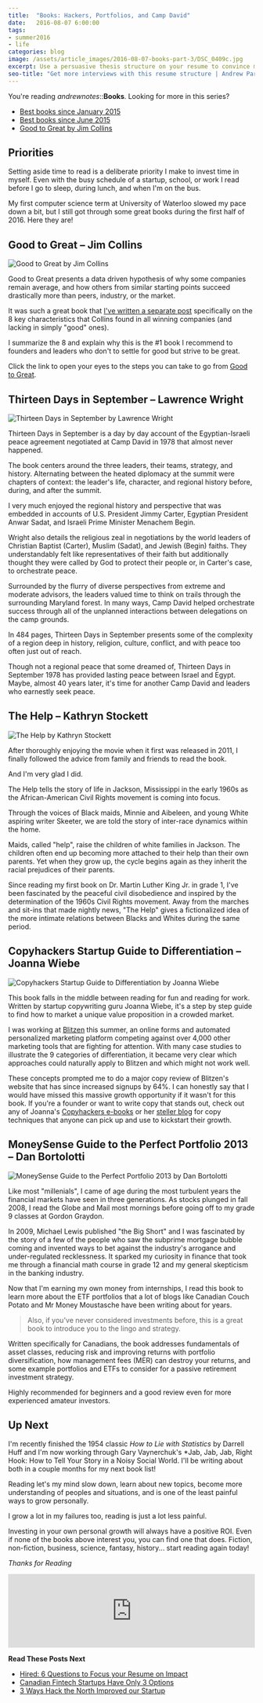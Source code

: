 ```yaml
---
title:  "Books: Hackers, Portfolios, and Camp David"
date:   2016-08-07 6:00:00
tags:
- summer2016
- life
categories: blog
image: /assets/article_images/2016-08-07-books-part-3/DSC_0409c.jpg
excerpt: Use a persuasive thesis structure on your resume to convince managers quickly that you're a candidate they need to interview.
seo-title: "Get more interviews with this resume structure | Andrew Paradi"
---
```

You're reading *andrewnotes*::**Books**. Looking for more in this series?

- [Best books since January 2015](/blog/books-part-1/)
- [Best books since June 2015](/blog/books-part-2/)
- [Good to Great by Jim Collins](/blog/good-to-great/)

Priorities
---

Setting aside time to read is a deliberate priority I make to invest time in myself. Even with the busy schedule of a startup, school, or work I read before I go to sleep, during lunch, and when I'm on the bus.

My first computer science term at University of Waterloo slowed my pace down a bit, but I still got through some great books during the first half of 2016. Here they are!

Good to Great – Jim Collins
---
![Good to Great by Jim Collins](/assets/article_images/2016-08-07-books-part-3/Good-to-Great-946608.jpg)

Good to Great presents a data driven hypothesis of why some companies remain average, and how others from similar starting points succeed drastically more than peers, industry, or the market.

It was such a great book that [I've written a separate post](/blog/good-to-great/) specifically on the 8 key characteristics that Collins found in all winning companies (and lacking in simply "good" ones).

I summarize the 8 and explain why this is the #1 book I recommend to founders and leaders who don't to settle for good but strive to be great.

Click the link to open your eyes to the steps you can take to go from [Good to Great](/blog/good-to-great/).

Thirteen Days in September – Lawrence Wright
---

![Thirteen Days in September by Lawrence Wright](/assets/article_images/2016-08-07-books-part-3/thirteen-days-lawrence-wrightc.png)

Thirteen Days in September is a day by day account of the Egyptian-Israeli peace agreement negotiated at Camp David in 1978 that almost never happened.

The book centers around the three leaders, their teams, strategy, and history. Alternating between the heated diplomacy at the summit were chapters of context: the leader's life, character, and regional history before, during, and after the summit.

I very much enjoyed the regional history and perspective that was embedded in accounts of U.S. President Jimmy Carter, Egyptian President Anwar Sadat, and Israeli Prime Minister Menachem Begin. 

Wright also details the religious zeal in negotiations by the world leaders of Christian Baptist (Carter), Muslim (Sadat), and Jewish (Begin) faiths. They understandably felt like representatives of their faith but additionally thought they were called by God to protect their people or, in Carter's case, to orchestrate peace.

Surrounded by the flurry of diverse perspectives from extreme and moderate advisors, the leaders valued time to think on trails through the surrounding Maryland forest. In many ways, Camp David helped orchestrate success through all of the unplanned interactions between delegations on the camp grounds.

In 484 pages, Thirteen Days in September presents some of the complexity of a region deep in history, religion, culture, conflict, and with peace too often just out of reach. 

Though not a regional peace that some dreamed of, Thirteen Days in September 1978 has provided lasting peace between Israel and Egypt. Maybe, almost 40 years later, it's time for another Camp David and leaders who earnestly seek peace.

The Help – Kathryn Stockett
---

![The Help by Kathryn Stockett](/assets/article_images/2016-08-07-books-part-3/the-help-kathryn-stockettc.png)

After thoroughly enjoying the movie when it first was released in 2011, I finally followed the advice from family and friends to read the book.

And I'm very glad I did.

The Help tells the story of life in Jackson, Mississippi in the early 1960s as the African-American Civil Rights movement is coming into focus.

Through the voices of Black maids, Minnie and Aibeleen, and young White aspiring writer Skeeter, we are told the story of inter-race dynamics within the home.

Maids, called "help", raise the children of white families in Jackson. The children often end up becoming more attached to their help than their own parents. Yet when they grow up, the cycle begins again as they inherit the racial prejudices of their parents.

Since reading my first book on Dr. Martin Luther King Jr. in grade 1, I've been fascinated by the peaceful civil disobedience and inspired by the determination of the 1960s Civil Rights movement. Away from the marches and sit-ins that made nightly news, "The Help" gives a fictionalized idea of the more intimate relations between Blacks and Whites during the same period.

Copyhackers Startup Guide to Differentiation – Joanna Wiebe
---

![Copyhackers Startup Guide to Differentiation by Joanna Wiebe](/assets/article_images/2016-08-07-books-part-3/copyhackers-startup-guide-differentiationc.png)

This book falls in the middle between reading for fun and reading for work. Written by startup copywriting guru Joanna Wiebe, it's a step by step guide to find how to market a unique value proposition in a crowded market.

I was working at [Blitzen](/project/blitzen/) this summer, an online forms and automated personalized marketing platform competing against over 4,000 other marketing tools that are fighting for attention. With many case studies to illustrate the 9 categories of differentiation, it became very clear which approaches could naturally apply to Blitzen and which might not work well.

These concepts prompted me to do a major copy review of Blitzen's website that has since increased signups by 64%. I can honestly say that I would have missed this massive growth opportunity if it wasn't for this book. If you're a founder or want to write copy that stands out, check out any of Joanna's [Copyhackers e-books](https://copyhackers.com/product/copy-hackers-bundle-ebooks/) or her [steller blog](https://copyhackers.com) for copy techniques that anyone can pick up and use to kickstart their growth.

MoneySense Guide to the Perfect Portfolio 2013 – Dan Bortolotti
---

![MoneySense Guide to the Perfect Portfolio 2013 by Dan Bortolotti](/assets/article_images/2016-08-07-books-part-3/moneysence-guide-to-the-perfect-portfolioc.png)


Like most "millenials", I came of age during the most turbulent years the financial markets have seen in three generations. As stocks plunged in fall 2008, I read the Globe and Mail most mornings before going off to my grade 9 classes at Gordon Graydon.

In 2009, Michael Lewis published "the Big Short" and I was fascinated by the story of a few of the people who saw the subprime mortgage bubble coming and invented ways to bet against the industry's arrogance and under-regulated recklessness. It sparked my curiosity in finance that took me through a financial math course in grade 12 and my general skepticism in the banking industry.

Now that I'm earning my own money from internships, I read this book to learn more about the ETF portfolios that a lot of blogs like Canadian Couch Potato and Mr Money Moustasche have been writing about for years.

> Also, if you've never considered investments before, this is a great book to introduce you to the lingo and strategy.

Written specifically for Canadians, the book addresses fundamentals of asset classes, reducing risk and improving returns with portfolio diversification, how management fees (MER) can destroy your returns, and some example portfolios and ETFs to consider for a passive retirement investment strategy.

Highly recommended for beginners and a good review even for more experienced amateur investors.

Up Next
---

I'm recently finished the 1954 classic *How to Lie with Statistics* by Darrell Huff and I'm now working through Gary Vaynerchuk's *Jab, Jab, Jab, Right Hook: How to Tell Your Story in a Noisy Social World. I'll be writing about both in a couple months for my next book list!

Reading let's my mind slow down, learn about new topics, become more understanding of peoples and situations, and is one of the least painful ways to grow personally.

I grow a lot in my failures too, reading is just a lot less painful.

Investing in your own personal growth will always have a positive ROI. Even if none of the books above interest you, you can find one that does. Fiction, non-fiction, business, science, fantasy, history... start reading again today!

*Thanks for Reading*

<script src="https://blitzen.com/scripts/blitzenForm.js" type="text/javascript"></script> <iframe src="https://andrew.blitzen.com/form/andrewnotes-footer-1?page=20160621-hiring-part-3" id="017ce06a18c93534f49cdb840176f9" onload="resizeCrossDomainIframe('017ce06a18c93534f49cdb840176f9', 'https://andrew.blitzen.com');" width="100%" style="border: none;" resize="true"></iframe>

**Read These Posts Next**

- [Hired: 6 Questions to Focus your Resume on Impact](/blog/hired-part-1/)
- [Canadian Fintech Startups Have Only 3 Options](/blog/canadian-fintech-startups-have-only-3-options/)
- [3 Ways Hack the North Improved our Startup](/blog/3-ways-hack-the-north-improved-our-startup/)

